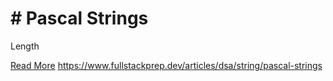 # # Pascal Strings

Length

[Read More](https://www.fullstackprep.dev/articles/dsa/string/pascal-strings) https://www.fullstackprep.dev/articles/dsa/string/pascal-strings